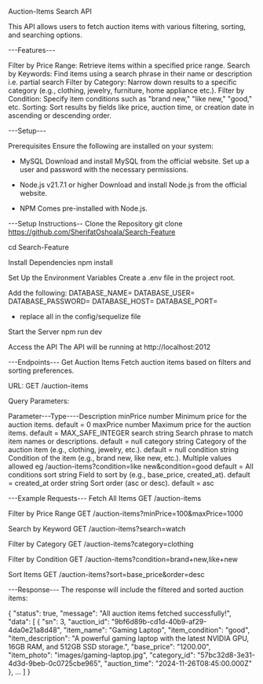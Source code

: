 Auction-Items Search API

This API allows users to fetch auction items with various filtering, sorting, and searching options.


---Features---

Filter by Price Range: Retrieve items within a specified price range.
Search by Keywords: Find items using a search phrase in their name or description i.e. partial search
Filter by Category: Narrow down results to a specific category (e.g., clothing, jewelry, furniture, home appliance etc.).
Filter by Condition: Specify item conditions such as "brand new," "like new," "good," etc.
Sorting: Sort results by fields like price, auction time, or creation date in ascending or descending order.


---Setup---

Prerequisites
Ensure the following are installed on your system:

- MySQL
Download and install MySQL from the official website.
Set up a user and password with the necessary permissions.

- Node.js v21.7.1 or higher
Download and install Node.js from the official website.

- NPM
Comes pre-installed with Node.js.

---Setup Instructions--
Clone the Repository
git clone https://github.com/SherifatOshoala/Search-Feature

cd Search-Feature

Install Dependencies
npm install

Set Up the Environment Variables
Create a .env file in the project root.

Add the following:
DATABASE_NAME=
DATABASE_USER=
DATABASE_PASSWORD=
DATABASE_HOST=
DATABASE_PORT=
 - replace all in the config/sequelize file

Start the Server
npm run dev 

Access the API
The API will be running at http://localhost:2012


---Endpoints---
Get Auction Items
Fetch auction items based on filters and sorting preferences.

URL:
GET /auction-items

Query Parameters:

Parameter---Type----Description
minPrice	number	Minimum price for the auction items.	default = 0
maxPrice	number	Maximum price for the auction items.	default = MAX_SAFE_INTEGER
search	    string	Search phrase to match item names or descriptions. 	default = null
category	string	Category of the auction item (e.g., clothing, jewelry, etc.).   default = null
condition	string	Condition of the item (e.g., brand new, like new, etc.). Multiple values allowed eg /auction-items?condition=like new&condition=good  default = All conditions
sort	    string	Field to sort by (e.g., base_price, created_at).    default = created_at
order   	string	Sort order (asc or desc).	 default = asc


---Example Requests---
Fetch All Items
GET /auction-items

Filter by Price Range
GET /auction-items?minPrice=100&maxPrice=1000

Search by Keyword
GET /auction-items?search=watch

Filter by Category
GET /auction-items?category=clothing

Filter by Condition
GET /auction-items?condition=brand+new,like+new

Sort Items
GET /auction-items?sort=base_price&order=desc


---Response---
The response will include the filtered and sorted auction items:

{
  "status": true,
  "message": "All auction items fetched successfully!",
  "data": [
    {
      "sn": 3,
      "auction_id": "9bf6d89b-cd1d-40b9-af29-4da0e21a8d48",
      "item_name": "Gaming Laptop",
      "item_condition": "good",
      "item_description": "A powerful gaming laptop with the latest NVIDIA GPU, 16GB RAM, and 512GB SSD storage.",
      "base_price": "1200.00",
      "item_photo": "images/gaming-laptop.jpg",
      "category_id": "57bc32d8-3e31-4d3d-9beb-0c0725cbe965",
      "auction_time": "2024-11-26T08:45:00.000Z"
    },
    ...
  ]
}